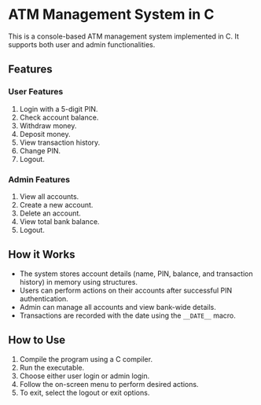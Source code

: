 # ATM Management System in C

This is a console-based ATM management system implemented in C. It supports both user and admin functionalities.

## Features

### User Features
1. Login with a 5-digit PIN.
2. Check account balance.
3. Withdraw money.
4. Deposit money.
5. View transaction history.
6. Change PIN.
7. Logout.

### Admin Features
1. View all accounts.
2. Create a new account.
3. Delete an account.
4. View total bank balance.
5. Logout.

## How it Works

- The system stores account details (name, PIN, balance, and transaction history) in memory using structures.
- Users can perform actions on their accounts after successful PIN authentication.
- Admin can manage all accounts and view bank-wide details.
- Transactions are recorded with the date using the `__DATE__` macro.

## How to Use

1. Compile the program using a C compiler.
2. Run the executable.
3. Choose either user login or admin login.
4. Follow the on-screen menu to perform desired actions.
5. To exit, select the logout or exit options.

